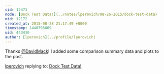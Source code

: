 ```yaml
---
cid: 12471
node: [Dock Test Data!](../notes/lperovich/08-26-2015/dock-test-data)
nid: 12172
created_at: 2015-08-28 21:17:49 +0000
timestamp: 1440796669
uid: 443410
author: [lperovich](../profile/lperovich)
---
```


Thanks [@DavidMack](/profile/DavidMack)!  I added some comparison summary data and plots to the post.

[lperovich](../profile/lperovich) replying to: [Dock Test Data!](../notes/lperovich/08-26-2015/dock-test-data)


